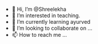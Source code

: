 - 👋 Hi, I’m @Shreelekha
- 👀 I’m interested in teaching.
- 🌱 I’m currently learning ayurved
- 💞️ I’m looking to collaborate on ...
- 📫 How to reach me ...

<!---
Shreelekh/Shreelekh is a ✨ special ✨ repository because its `README.md` (this file) appears on your GitHub profile.
You can click the Preview link to take a look at your changes.
--->
